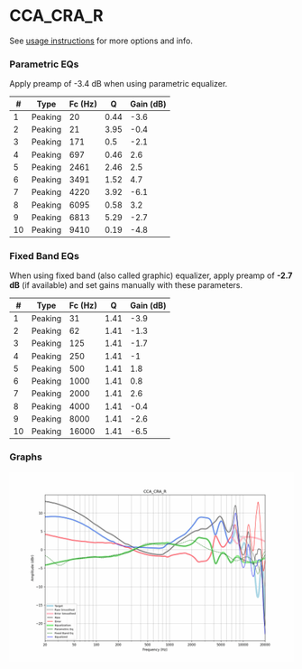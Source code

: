 # CCA_CRA_R
See [usage instructions](https://github.com/jaakkopasanen/AutoEq#usage) for more options and info.

### Parametric EQs
Apply preamp of -3.4 dB when using parametric equalizer.

|   # | Type    |   Fc (Hz) |    Q |   Gain (dB) |
|-----|---------|-----------|------|-------------|
|   1 | Peaking |        20 | 0.44 |        -3.6 |
|   2 | Peaking |        21 | 3.95 |        -0.4 |
|   3 | Peaking |       171 | 0.5  |        -2.1 |
|   4 | Peaking |       697 | 0.46 |         2.6 |
|   5 | Peaking |      2461 | 2.46 |         2.5 |
|   6 | Peaking |      3491 | 1.52 |         4.7 |
|   7 | Peaking |      4220 | 3.92 |        -6.1 |
|   8 | Peaking |      6095 | 0.58 |         3.2 |
|   9 | Peaking |      6813 | 5.29 |        -2.7 |
|  10 | Peaking |      9410 | 0.19 |        -4.8 |

### Fixed Band EQs
When using fixed band (also called graphic) equalizer, apply preamp of **-2.7 dB** (if available) and set gains manually with these parameters.

|   # | Type    |   Fc (Hz) |    Q |   Gain (dB) |
|-----|---------|-----------|------|-------------|
|   1 | Peaking |        31 | 1.41 |        -3.9 |
|   2 | Peaking |        62 | 1.41 |        -1.3 |
|   3 | Peaking |       125 | 1.41 |        -1.7 |
|   4 | Peaking |       250 | 1.41 |        -1   |
|   5 | Peaking |       500 | 1.41 |         1.8 |
|   6 | Peaking |      1000 | 1.41 |         0.8 |
|   7 | Peaking |      2000 | 1.41 |         2.6 |
|   8 | Peaking |      4000 | 1.41 |        -0.4 |
|   9 | Peaking |      8000 | 1.41 |        -2.6 |
|  10 | Peaking |     16000 | 1.41 |        -6.5 |

### Graphs
![](./CCA_CRA_R.png)
